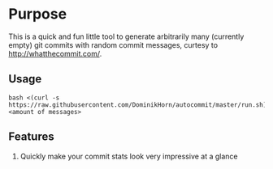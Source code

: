 # Purpose
This is a quick and fun little tool to generate arbitrarily many (currently
empty) git commits with random commit messages, curtesy to http://whatthecommit.com/.

## Usage
```shell
bash <(curl -s https://raw.githubusercontent.com/DominikHorn/autocommit/master/run.sh) <amount of messages>
```

## Features
1. Quickly make your commit stats look very impressive at a glance
